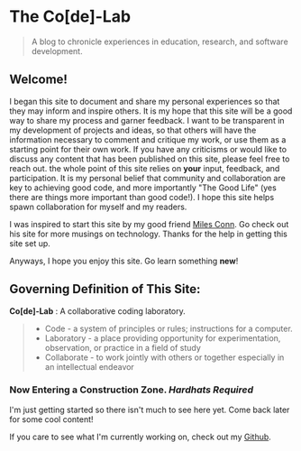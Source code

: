 # The Co[de]-Lab
> A blog to chronicle experiences in education, research, and software development.

## Welcome!

I began this site to document and share my personal experiences so that they may inform and inspire others. It is my hope that this site will be a good way to share my process and garner feedback.
I want to be transparent in my development of projects and ideas, so that others will have the information necessary to comment and critique my work, or use them as a starting point for their own work. If you have any criticisms or would like to discuss any content that has been published on this site, please feel free to reach out. the whole point of this site relies on **your** input, feedback, and participation.  It is my personal belief that community and collaboration are key to achieving good code, and more importantly "The Good Life" (yes there are things more important than good code!). I hope this site helps spawn collaboration for myself and my readers.

I was inspired to start this site by my good friend [Miles Conn](http://milesconn.io).
Go check out his site for more musings on technology. Thanks for the help in getting
this site set up.

Anyways, I hope you enjoy this site. Go learn something **new**!

## Governing Definition of This Site:

**Co[de]-Lab**
  :  A collaborative coding laboratory.

  >- Code - a system of principles or rules; instructions for a computer.
  >- Laboratory - a place providing opportunity for experimentation, observation, or practice in a field of study
  >- Collaborate - to work jointly with others or together especially in an intellectual endeavor  


### Now Entering a Construction Zone. *Hardhats Required*

I'm just getting started so there isn't much to see here yet. Come back later for some cool content!

If you care to see what I'm currently working on, check out my [Github](https://github.com/sulleyi).
